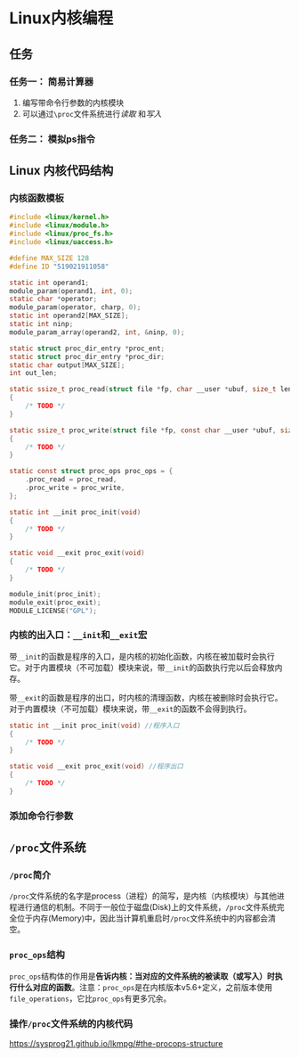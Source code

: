 # Linux内核编程

## 任务

### 任务一： 简易计算器
1. 编写带命令行参数的内核模块
2. 可以通过`\proc`文件系统进行*读取* 和*写入*

### 任务二： 模拟ps指令

## Linux 内核代码结构

### 内核函数模板
```c
#include <linux/kernel.h>
#include <linux/module.h>
#include <linux/proc_fs.h>
#include <linux/uaccess.h>

#define MAX_SIZE 128
#define ID "519021911058"

static int operand1;
module_param(operand1, int, 0);
static char *operator;
module_param(operator, charp, 0);
static int operand2[MAX_SIZE];
static int ninp;
module_param_array(operand2, int, &ninp, 0);

static struct proc_dir_entry *proc_ent;
static struct proc_dir_entry *proc_dir;
static char output[MAX_SIZE];
int out_len;

static ssize_t proc_read(struct file *fp, char __user *ubuf, size_t len, loff_t *pos)
{
    /* TODO */
}

static ssize_t proc_write(struct file *fp, const char __user *ubuf, size_t len, loff_t *pos)
{
    /* TODO */
}

static const struct proc_ops proc_ops = {
    .proc_read = proc_read,
    .proc_write = proc_write,
};

static int __init proc_init(void)
{
    /* TODO */
}

static void __exit proc_exit(void)
{
    /* TODO */
}

module_init(proc_init);
module_exit(proc_exit);
MODULE_LICENSE("GPL");
```
### 内核的出入口：`__init`和`__exit`宏

带`__init`的函数是程序的入口，是内核的初始化函数，内核在被加载时会执行它。对于内置模块（不可加载）模块来说，带`__init`的函数执行完以后会释放内存。

带`__exit`的函数是程序的出口，时内核的清理函数，内核在被删除时会执行它。对于内置模块（不可加载）模块来说，带`__exit`的函数不会得到执行。

```c
static int __init proc_init(void) //程序入口
{
    /* TODO */
}

static void __exit proc_exit(void) //程序出口
{
    /* TODO */
}
```
### 添加命令行参数

## `/proc`文件系统

### `/proc`简介

`/proc`文件系统的名字是process（进程）的简写，是内核（内核模块）与其他进程进行通信的机制。不同于一般位于磁盘(Disk)上的文件系统，`/proc`文件系统完全位于内存(Memory)中，因此当计算机重启时`/proc`文件系统中的内容都会清空。

### `proc_ops`结构

`proc_ops`结构体的作用是**告诉内核：当对应的文件系统的被读取（或写入）时执行什么对应的函数**。注意：`proc_ops`是在内核版本v5.6+定义，之前版本使用`file_operations`，它比`proc_ops`有更多冗余。
### 操作`/proc`文件系统的内核代码

https://sysprog21.github.io/lkmpg/#the-procops-structure
